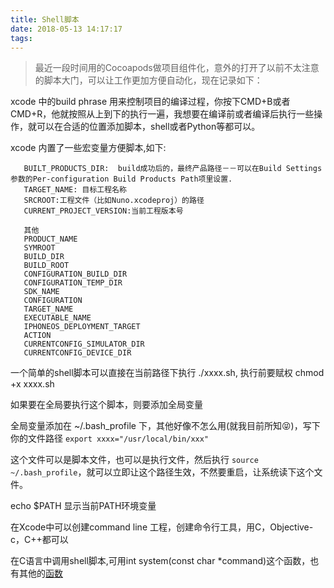 ```yaml
---
title: Shell脚本
date: 2018-05-13 14:17:17
tags:
---
```


> 最近一段时间用的Cocoapods做项目组件化，意外的打开了以前不太注意的脚本大门，可以让工作更加方便自动化，现在记录如下：

 xcode 中的build phrase 用来控制项目的编译过程，你按下CMD+B或者CMD+R，他就按照从上到下的执行一遍，我想要在编译前或者编译后执行一些操作，就可以在合适的位置添加脚本，shell或者Python等都可以。

 xcode 内置了一些宏变量方便脚本,如下:
 ```
    BUILT_PRODUCTS_DIR:  build成功后的，最终产品路径－－可以在Build Settings参数的Per-configuration Build Products Path项里设置.
    TARGET_NAME: 目标工程名称
    SRCROOT:工程文件（比如Nuno.xcodeproj）的路径 
    CURRENT_PROJECT_VERSION:当前工程版本号

    其他
    PRODUCT_NAME
    SYMROOT
    BUILD_DIR
    BUILD_ROOT
    CONFIGURATION_BUILD_DIR
    CONFIGURATION_TEMP_DIR
    SDK_NAME
    CONFIGURATION
    TARGET_NAME
    EXECUTABLE_NAME
    IPHONEOS_DEPLOYMENT_TARGET
    ACTION
    CURRENTCONFIG_SIMULATOR_DIR
    CURRENTCONFIG_DEVICE_DIR
 ``` 

一个简单的shell脚本可以直接在当前路径下执行  ./xxxx.sh, 执行前要赋权 chmod +x xxxx.sh

如果要在全局要执行这个脚本，则要添加全局变量

全局变量添加在 ~/.bash_profile 下，其他好像不怎么用(就我目前所知😝)，写下你的文件路径 `export xxxx="/usr/local/bin/xxx"`

这个文件可以是脚本文件，也可以是执行文件，然后执行 `source ~/.bash_profile`，就可以立即让这个路径生效，不然要重启，让系统读下这个文件。

echo $PATH 显示当前PATH环境变量

在Xcode中可以创建command line 工程，创建命令行工具，用C，Objective-c，C++都可以

在C语言中调用shell脚本,可用int system(const char *command)这个函数，也有其他的[函数](https://www.cnblogs.com/yxysuanfa/p/7142013.html)



